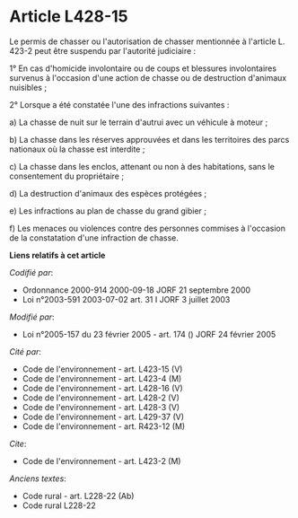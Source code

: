 # Article L428-15

Le permis de chasser ou l'autorisation de chasser mentionnée à l'article L. 423-2 peut être suspendu par l'autorité
judiciaire :

1° En cas d'homicide involontaire ou de coups et blessures involontaires survenus à l'occasion d'une action de chasse ou de
destruction d'animaux nuisibles ;

2° Lorsque a été constatée l'une des infractions suivantes :

a) La chasse de nuit sur le terrain d'autrui avec un véhicule à moteur ;

b) La chasse dans les réserves approuvées et dans les territoires des parcs nationaux où la chasse est interdite ;

c) La chasse dans les enclos, attenant ou non à des habitations, sans le consentement du propriétaire ;

d) La destruction d'animaux des espèces protégées ;

e) Les infractions au plan de chasse du grand gibier ;

f) Les menaces ou violences contre des personnes commises à l'occasion de la constatation d'une infraction de chasse.

**Liens relatifs à cet article**

_Codifié par_:

  - Ordonnance 2000-914 2000-09-18 JORF 21 septembre 2000
  - Loi n°2003-591 2003-07-02 art. 31 I JORF 3 juillet 2003

_Modifié par_:

  - Loi n°2005-157 du 23 février 2005 - art. 174 () JORF 24 février 2005

_Cité par_:

  - Code de l'environnement - art. L423-15 (V)
  - Code de l'environnement - art. L423-4 (M)
  - Code de l'environnement - art. L428-16 (V)
  - Code de l'environnement - art. L428-2 (V)
  - Code de l'environnement - art. L428-3 (V)
  - Code de l'environnement - art. L429-37 (V)
  - Code de l'environnement - art. R423-12 (M)

_Cite_:

  - Code de l'environnement - art. L423-2 (M)

_Anciens textes_:

  - Code rural - art. L228-22 (Ab)
  - Code rural L228-22
